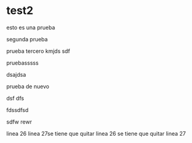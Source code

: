 # test2
esto es una prueba 

segunda prueba 


prueba tercero
kmjds
sdf


pruebasssss

dsajdsa

prueba de nuevo

dsf
dfs

fdssdfsd

sdfw
rewr



linea 26
linea 27se tiene que quitar linea 26
se tiene que quitar linea 27
